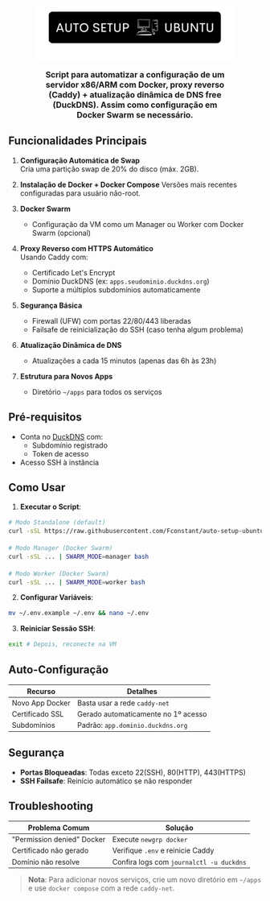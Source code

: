 <center>
<img src="./logo.png" width="400px"/>
<p style="font-weight: bold; max-width: 75%; font-size: 16px; text-align: center;">Script para automatizar a configuração de um servidor x86/ARM com Docker, proxy reverso (Caddy) + atualização dinâmica de DNS free (DuckDNS).
Assim como configuração em Docker Swarm se necessário.</p>
</center>

## Funcionalidades Principais

1. **Configuração Automática de Swap**  
   Cria uma partição swap de 20% do disco (máx. 2GB).

2. **Instalação de Docker + Docker Compose**
   Versões mais recentes configuradas para usuário não-root.
   
3. **Docker Swarm**  
   - Configuração da VM como um Manager ou Worker com Docker Swarm (opcional)

4. **Proxy Reverso com HTTPS Automático**  
   Usando Caddy com:  
   - Certificado Let's Encrypt  
   - Domínio DuckDNS (ex: `apps.seudominio.duckdns.org`)  
   - Suporte a múltiplos subdomínios automaticamente  

5. **Segurança Básica**  
   - Firewall (UFW) com portas 22/80/443 liberadas  
   - Failsafe de reinicialização do SSH (caso tenha algum problema)

6. **Atualização Dinâmica de DNS**  
   - Atualizações a cada 15 minutos (apenas das 6h às 23h)  

7. **Estrutura para Novos Apps**
   - Diretório `~/apps` para todos os serviços

## Pré-requisitos

- Conta no [DuckDNS](https://www.duckdns.org) com:  
  - Subdomínio registrado
  - Token de acesso
- Acesso SSH à instância

## Como Usar

1. **Executar o Script**:  
```bash
# Modo Standalone (default)
curl -sSL https://raw.githubusercontent.com/Fconstant/auto-setup-ubuntu-vm/main/setup-server.sh | bash

# Modo Manager (Docker Swarm)
curl -sSL ... | SWARM_MODE=manager bash

# Modo Worker (Docker Swarm)
curl -sSL ... | SWARM_MODE=worker bash

```

2. **Configurar Variáveis**:  
```bash
mv ~/.env.example ~/.env && nano ~/.env
```

3. **Reiniciar Sessão SSH**:  
```bash
exit # Depois, reconecte na VM
```

## Auto-Configuração

| Recurso             | Detalhes                          |
|---------------------|-----------------------------------|
| Novo App Docker     | Basta usar a rede `caddy-net`     |
| Certificado SSL     | Gerado automaticamente no 1º acesso |
| Subdomínios         | Padrão: `app.dominio.duckdns.org` |

## Segurança

- **Portas Bloqueadas**: Todas exceto 22(SSH), 80(HTTP), 443(HTTPS)  
- **SSH Failsafe**: Reinício automático se não responder  

## Troubleshooting

Problema Comum               | Solução  
----------------------------|---------  
"Permission denied" Docker  | Execute `newgrp docker`  
Certificado não gerado      | Verifique `.env` e reinicie Caddy  
Domínio não resolve         | Confira logs com `journalctl -u duckdns`  

> **Nota**: Para adicionar novos serviços, crie um novo diretório em `~/apps` e use `docker compose` com a rede `caddy-net`.